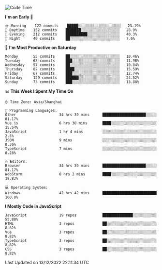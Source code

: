 <!--START_SECTION:waka-->
![Code Time](http://img.shields.io/badge/Code%20Time-1%2C772%20hrs%2043%20mins-blue)

**I'm an Early 🐤** 

```text
🌞 Morning    122 commits    █████░░░░░░░░░░░░░░░░░░░░   23.19% 
🌆 Daytime    152 commits    ███████░░░░░░░░░░░░░░░░░░   28.9% 
🌃 Evening    212 commits    ██████████░░░░░░░░░░░░░░░   40.3% 
🌙 Night      40 commits     ██░░░░░░░░░░░░░░░░░░░░░░░   7.6%

```
📅 **I'm Most Productive on Saturday** 

```text
Monday       55 commits     ██░░░░░░░░░░░░░░░░░░░░░░░   10.46% 
Tuesday      63 commits     ███░░░░░░░░░░░░░░░░░░░░░░   11.98% 
Wednesday    57 commits     ██░░░░░░░░░░░░░░░░░░░░░░░   10.84% 
Thursday     82 commits     ████░░░░░░░░░░░░░░░░░░░░░   15.59% 
Friday       67 commits     ███░░░░░░░░░░░░░░░░░░░░░░   12.74% 
Saturday     129 commits    ██████░░░░░░░░░░░░░░░░░░░   24.52% 
Sunday       73 commits     ███░░░░░░░░░░░░░░░░░░░░░░   13.88%

```


📊 **This Week I Spent My Time On** 

```text
⌚︎ Time Zone: Asia/Shanghai

💬 Programming Languages: 
Other                    34 hrs 39 mins      ████████████████████░░░░░   81.17% 
Vue.js                   6 hrs 38 mins       ████░░░░░░░░░░░░░░░░░░░░░   15.54% 
JavaScript               1 hr 4 mins         ░░░░░░░░░░░░░░░░░░░░░░░░░   2.5% 
JSON                     9 mins              ░░░░░░░░░░░░░░░░░░░░░░░░░   0.36% 
TypeScript               7 mins              ░░░░░░░░░░░░░░░░░░░░░░░░░   0.28%

🔥 Editors: 
Browser                  34 hrs 39 mins      ████████████████████░░░░░   81.17% 
WebStorm                 8 hrs 2 mins        ████░░░░░░░░░░░░░░░░░░░░░   18.83%

💻 Operating System: 
Windows                  42 hrs 42 mins      █████████████████████████   100.0%

```

**I Mostly Code in JavaScript** 

```text
JavaScript               19 repos            ██████████████░░░░░░░░░░░   55.88% 
HTML                     3 repos             ██░░░░░░░░░░░░░░░░░░░░░░░   8.82% 
Vue                      3 repos             ██░░░░░░░░░░░░░░░░░░░░░░░   8.82% 
TypeScript               3 repos             ██░░░░░░░░░░░░░░░░░░░░░░░   8.82% 
CSS                      3 repos             ██░░░░░░░░░░░░░░░░░░░░░░░   8.82%

```



 Last Updated on 13/12/2022 22:11:34 UTC
<!--END_SECTION:waka-->

<!--
**likaiqiang/likaiqiang** is a ✨ _special_ ✨ repository because its `README.md` (this file) appears on your GitHub profile.

Here are some ideas to get you started:

- 🔭 I’m currently working on ...
- 🌱 I’m currently learning ...
- 👯 I’m looking to collaborate on ...
- 🤔 I’m looking for help with ...
- 💬 Ask me about ...
- 📫 How to reach me: ...
- 😄 Pronouns: ...
- ⚡ Fun fact: ...
-->
